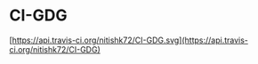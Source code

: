 # CI-GDG

[https://api.travis-ci.org/nitishk72/CI-GDG.svg](https://api.travis-ci.org/nitishk72/CI-GDG)
